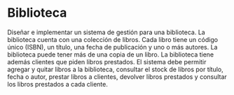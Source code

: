 # Biblioteca

Diseñar e implementar un sistema de gestión para una biblioteca.
La biblioteca cuenta con una colección de libros. Cada libro tiene un código único (ISBN), un título, una fecha de publicación y uno o más autores. La biblioteca puede tener más de una copia de un libro.
La biblioteca tiene además clientes que piden libros prestados.
El sistema debe permitir agregar y quitar libros a la biblioteca, consultar el stock de libros por título, fecha o autor, prestar libros a clientes, devolver libros prestados y consultar los libros prestados a cada cliente.